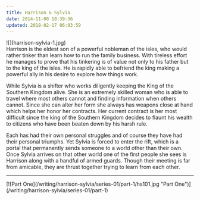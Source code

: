 ```yaml
---
title: Harrison & Sylvia
date: 2014-11-08 18:39:36
updated: 2018-02-17 06:03:59
---
```


<div class="embedded-image-left">
    ![](harrison-sylvia-1.jpg)
</div>
<div class="text-negative-margin-top">
Harrison is the eldest son of a powerful nobleman of the isles, who would rather tinker than learn how to run the family business.  With tireless effort he manages to prove that his tinkering is of value not only to his father but to the king of the isles.  He is rapidly able to befriend the king making a powerful ally in his desire to explore how things work.

While Sylvia is a shifter who works diligently keeping the King of the Southern Kingdom alive.  She is an extremely skilled woman who is able to travel where most others cannot and finding information when others cannot.  Since she can alter her form she always has weapons close at hand which helps her honor her contracts.  Her current contract is her most difficult since the king of the Southern Kingdom decides to flaunt his wealth to citizens who have been beaten down by his harsh rule.

Each has had their own personal struggles and of course they have had their personal triumphs.  Yet Sylvia is forced to enter the rift, which is a portal that permanently sends someone to a world other than their own.  Once Sylvia arrives on that other world one of the first people she sees is Harrison along with a handful of armed guards.  Though their meeting is far from amicable, they are thrust together trying to learn from each other.
<hr class="clear-both center-fade"/><div class="center">[![Part One](/writing/harrison-sylvia/series-01/part-1/hs101.jpg "Part One")](/writing/harrison-sylvia/series-01/part-1)</div>
